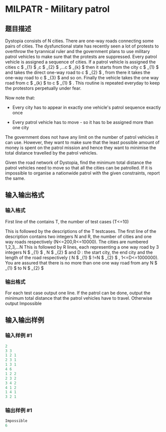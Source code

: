 # MILPATR - Military patrol

## 题目描述

Dystopia consists of N cities. There are one-way roads connecting some pairs of cities. The dysfunctional state has recently seen a lot of protests to overthrow the tyrannical ruler and the government plans to use military patrol vehicles to make sure that the protests are suppressed. Every patrol vehicle is assigned a sequence of cities. If a patrol vehicle is assigned the cities c $ _{1} $ ,c $ _{2} $ ,...c $ _{k} $ then it starts from the city c $ _{1} $ and takes the direct one-way road to c $ _{2} $ , from there it takes the one-way road to c $ _{3} $ and so on. Finally the vehicle takes the one way road from c $ _{k} $ to c $ _{1} $ . This routine is repeated everyday to keep the protestors perpetually under fear.

Now note that:

- Every city has to appear in exactly one vehicle's patrol sequence exactly once

- Every patrol vehicle has to move - so it has to be assigned more than one city

The government does not have any limit on the number of patrol vehicles it can use. However, they want to make sure that the least possible amount of money is spent on the patrol mission and hence they want to minimise the total distance travelled by the patrol vehicles.

Given the road network of Dystopia, find the minimum total distance the patrol vehicles need to move so that all the cities can be patrolled. If it is impossible to organise a nationwide patrol with the given constraints, report the same.

## 输入输出格式

### 输入格式

First line of the contains T, the number of test cases (T<=10)

This is followed by the descriptions of the T testcases. The first line of the description contains two integers N and R, the number of cities and one way roads respectively (N<=200,R<=10000). The cities are numbered 1,2,3,...N This is followed by R lines, each representing a one way road by 3 integers N $ _{1} $ , N $ _{2} $ and D : the start city, the end city and the length of the road respectively ( N $ _{1} $ !=N $ _{2} $ , 1<=D<=1000000). You are assured that there is no more than one one way road from any N $ _{1} $ to N $ _{2} $

### 输出格式

For each test case output one line. If the patrol can be done, output the minimum total distance that the patrol vehicles have to travel. Otherwise output Impossible

## 输入输出样例

### 输入样例 #1

```cpp
2
3 3
1 2 1
2 3 1
1 3 1
4 6
1 2 2
2 3 2
3 4 2
4 1 2
1 4 1
3 2 1
```


### 输出样例 #1

```cpp
Impossible
6
```


